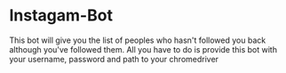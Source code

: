# Instagam-Bot
This bot will give you the list of peoples who hasn't followed you back although you've followed them.
All you have to do is provide this bot with your username, password and path to your chromedriver
